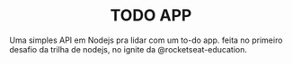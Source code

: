 <h1 align="center"> TODO APP </h1>

Uma simples API em Nodejs pra lidar com um to-do app. feita no primeiro desafio da trilha de nodejs, no ignite da @rocketseat-education.
